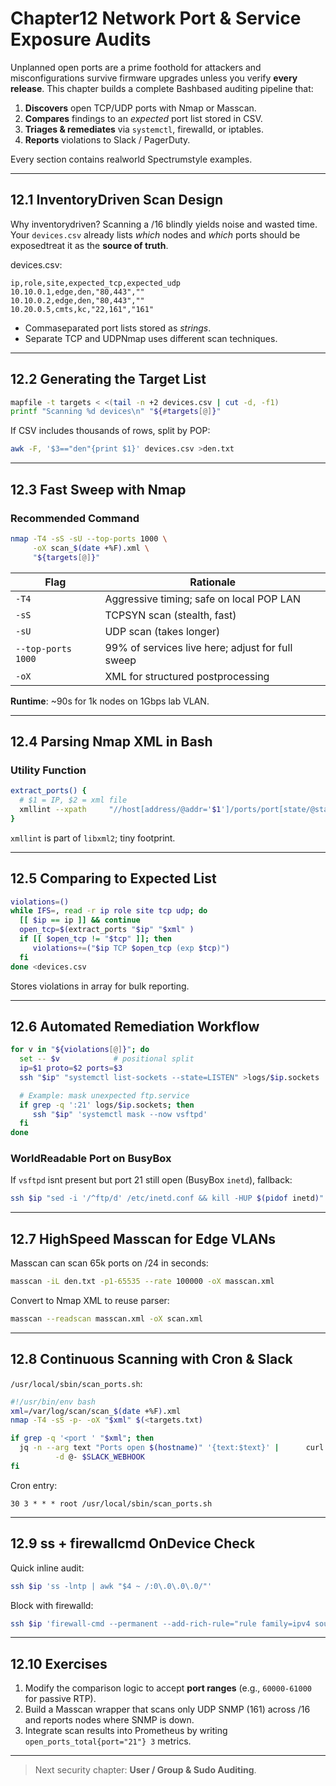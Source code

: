 
# Chapter12  Network Port & Service Exposure Audits

Unplanned open ports are a prime foothold for attackers and misconfigurations
survive firmware upgrades unless you verify **every release**. This chapter
builds a complete Bashbased auditing pipeline that:

1. **Discovers** open TCP/UDP ports with Nmap or Masscan.  
2. **Compares** findings to an _expected_ port list stored in CSV.  
3. **Triages & remediates** via `systemctl`, firewalld, or iptables.  
4. **Reports** violations to Slack / PagerDuty.  

Every section contains realworld Spectrumstyle examples.

---

## 12.1  InventoryDriven Scan Design

Why inventorydriven? Scanning a /16 blindly yields noise and wasted time.
Your `devices.csv` already lists _which_ nodes and _which_ ports should be
exposedtreat it as the **source of truth**.

devices.csv:

```
ip,role,site,expected_tcp,expected_udp
10.10.0.1,edge,den,"80,443",""
10.10.0.2,edge,den,"80,443",""
10.20.0.5,cmts,kc,"22,161","161"
```

* Commaseparated port lists stored as _strings_.  
* Separate TCP and UDPNmap uses different scan techniques.

---

## 12.2  Generating the Target List

```bash
mapfile -t targets < <(tail -n +2 devices.csv | cut -d, -f1)
printf "Scanning %d devices\n" "${#targets[@]}"
```

If CSV includes thousands of rows, split by POP:

```bash
awk -F, '$3=="den"{print $1}' devices.csv >den.txt
```

---

## 12.3  Fast Sweep with Nmap

### Recommended Command

```bash
nmap -T4 -sS -sU --top-ports 1000 \
     -oX scan_$(date +%F).xml \
     "${targets[@]}"
```

| Flag | Rationale |
|------|-----------|
| `-T4` | Aggressive timing; safe on local POP LAN |
| `-sS` | TCPSYN scan (stealth, fast) |
| `-sU` | UDP scan (takes longer) |
| `--top-ports 1000` | 99% of services live here; adjust for full sweep |
| `-oX` | XML for structured postprocessing |

**Runtime**: ~90s for 1k nodes on 1Gbps lab VLAN.

---

## 12.4  Parsing Nmap XML in Bash

### Utility Function

```bash
extract_ports() {
  # $1 = IP, $2 = xml file
  xmllint --xpath     "//host[address/@addr='$1']/ports/port[state/@state='open']/@portid"     "$2" 2>/dev/null | tr ' ' '\n' | sed 's/[^0-9]*//g' | sort -n | paste -sd, -
}
```

`xmllint` is part of `libxml2`; tiny footprint.

---

## 12.5  Comparing to Expected List

```bash
violations=()
while IFS=, read -r ip role site tcp udp; do
  [[ $ip == ip ]] && continue
  open_tcp=$(extract_ports "$ip" "$xml" )
  if [[ $open_tcp != "$tcp" ]]; then
     violations+=("$ip TCP $open_tcp (exp $tcp)")
  fi
done <devices.csv
```

Stores violations in array for bulk reporting.

---

## 12.6  Automated Remediation Workflow

```bash
for v in "${violations[@]}"; do
  set -- $v            # positional split
  ip=$1 proto=$2 ports=$3
  ssh "$ip" "systemctl list-sockets --state=LISTEN" >logs/$ip.sockets

  # Example: mask unexpected ftp.service
  if grep -q ':21' logs/$ip.sockets; then
     ssh "$ip" 'systemctl mask --now vsftpd'
  fi
done
```

### WorldReadable Port on BusyBox

If `vsftpd` isnt present but port 21 still open (BusyBox `inetd`), fallback:

```bash
ssh $ip "sed -i '/^ftp/d' /etc/inetd.conf && kill -HUP $(pidof inetd)"
```

---

## 12.7  HighSpeed Masscan for Edge VLANs

Masscan can scan 65k ports on /24 in seconds:

```bash
masscan -iL den.txt -p1-65535 --rate 100000 -oX masscan.xml
```

Convert to Nmap XML to reuse parser:

```bash
masscan --readscan masscan.xml -oX scan.xml
```

---

## 12.8  Continuous Scanning with Cron & Slack

`/usr/local/sbin/scan_ports.sh`:

```bash
#!/usr/bin/env bash
xml=/var/log/scan/scan_$(date +%F).xml
nmap -T4 -sS -p- -oX "$xml" $(<targets.txt)

if grep -q '<port ' "$xml"; then
  jq -n --arg text "Ports open $(hostname)" '{text:$text}' |      curl -XPOST -H 'Content-type: application/json' \
          -d @- $SLACK_WEBHOOK
fi
```

Cron entry:

```
30 3 * * * root /usr/local/sbin/scan_ports.sh
```

---

## 12.9  ss + firewallcmd OnDevice Check

Quick inline audit:

```bash
ssh $ip 'ss -lntp | awk "$4 ~ /:0\.0\.0\.0/"'
```

Block with firewalld:

```bash
ssh $ip 'firewall-cmd --permanent --add-rich-rule="rule family=ipv4 source address='$mgmt'/24 port port=21 protocol=tcp reject" && firewall-cmd --reload'
```

---

## 12.10  Exercises

1. Modify the comparison logic to accept **port ranges** (e.g., `60000-61000`
   for passive RTP).  
2. Build a Masscan wrapper that scans only UDP SNMP (161) across /16 and
   reports nodes where SNMP is down.  
3. Integrate scan results into Prometheus by writing
   `open_ports_total{port="21"} 3` metrics.  

---

> Next security chapter: **User / Group & Sudo Auditing**.
